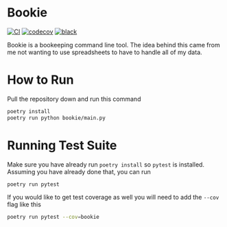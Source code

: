 # Bookie

[![CI](https://github.com/Nate1729/bookie/actions/workflows/main.yml/badge.svg)](https://github.com/Nate1729/bookie/actions/workflows/main.yml)
[![codecov](https://codecov.io/gh/Nate1729/bookie/branch/main/graph/badge.svg?token=Q1J7O5T153)](https://codecov.io/gh/Nate1729/bookie)
[![black](https://img.shields.io/badge/code%20style-black-000000.svg)](https://github.com/psf/black)

Bookie is a bookeeping command line tool. The idea behind this
came from me not wanting to use spreadsheets to have to handle all of my data.

# How to Run
Pull the repository down and run this command
```bash
poetry install
poetry run python bookie/main.py
```

# Running Test Suite
Make sure you have already run `poetry install` so `pytest` is installed.
Assuming you have already done that, you can run
```bash
poetry run pytest
```

If you would like to get test coverage as well you will need to add
the `--cov` flag like this
```bash
poetry run pytest --cov=bookie
```
